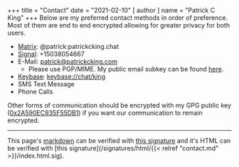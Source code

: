 +++
title = "Contact"
date = "2021-02-10"
[ author ]
  name = "Patrick C King"
+++
Below are my preferred contact methods in order of preference. Most of them are end to end encrypted allowing for greater privacy for both users.

* [Matrix](https://matrix.org/): @patrick:patrickcking.chat
* [Signal](https://www.signal.org/): +15038054667
* E-Mail: patrick@patrickcking.com
    * Please use PGP/MIME. My public email subkey can be found [here](/email.key).
* [Keybase](https://keybase.io): [keybase://chat/king](keybase://chat/king)
* SMS Text Message
* Phone Calls

Other forms of communication should be encrypted with my GPG public key ([0x2A590EC935F55DB1](https://keyserver.ubuntu.com/pks/lookup?search=0x2A590EC935F55DB1&fingerprint=on&op=index)) if you want our communication to remain encrypted.


---
This page's [markdown](https://raw.githubusercontent.com/mr-mustash/patrickcking.com/master/hugo/content/contact.md}) can be verified with [this signature](/signatures/markdown/contact.md.sig) and it's HTML can be verified with [this signature](/signatures/html/{{< relref "contact.md" >}}/index.html.sig).
